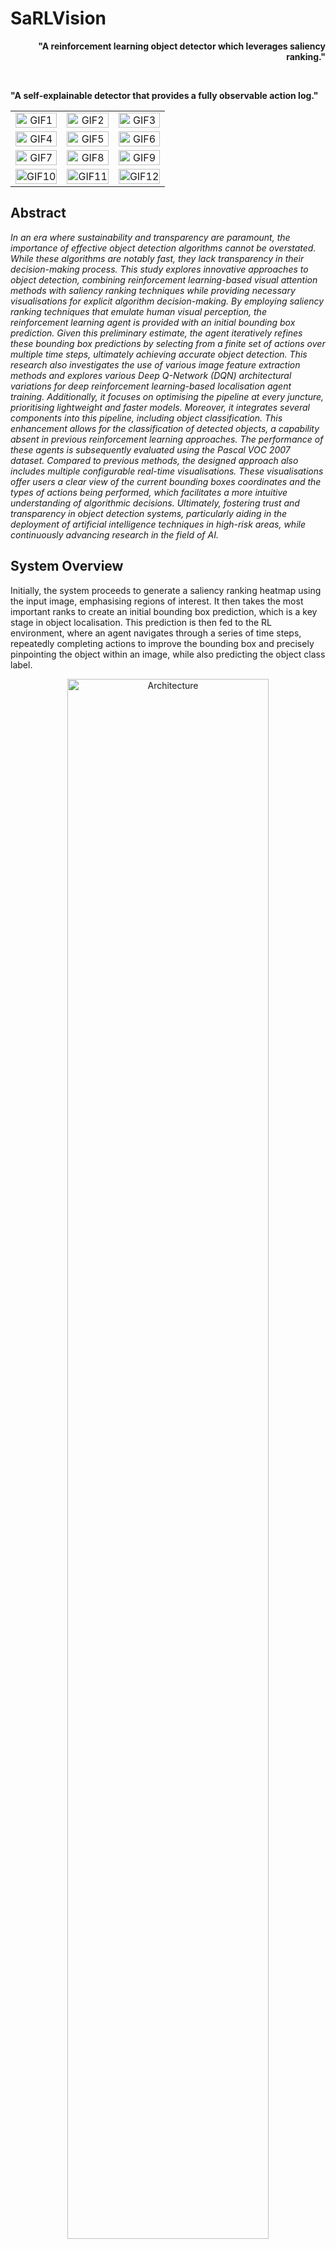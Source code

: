 # SaRLVision

<p align="right" style="text-align: right;">
  <strong>"A reinforcement learning object detector which leverages saliency ranking."</strong>
</p>
<br>
<p align="left" style="text-align: left;">
  <strong>"A self-explainable detector that provides a fully observable action log."</strong>
</p>

<p align='center'>
<table align="center">
  <tr>
    <td align="center">
      <img src="Diagrams/GIFs/bottle/bottle_GIF_5.gif" alt="GIF1"  width="100%" height="auto" />
    </td>
    <td align="center">
      <img src="Diagrams/GIFs/horse/horse_GIF_1.gif" alt="GIF2" width="100%" height="auto" />
    </td>
    <td align="center">
      <img src="Diagrams/GIFs/car/car_GIF_1.gif" alt="GIF3" width="100%" height="auto" />
    </td>
  </tr>
  <tr>
    <td align="center">
      <img src="Diagrams/GIFs/diningtable/diningtable_GIF_6.gif" alt="GIF4"  width="100%" height="auto" />
    </td>
    <td align="center">
      <img src="Diagrams/GIFs/sheep/sheep_GIF_1.gif" alt="GIF5" width="100%" height="auto" />
    </td>
    <td align="center">
      <img src="Diagrams/GIFs/pottedplant/pottedplant_GIF_9.gif" alt="GIF6" width="100%" height="auto" />
    </td>
  </tr>
  <tr>
    <td align="center">
      <img src="Diagrams/GIFs/train/train_GIF_3.gif" alt="GIF7"  width="100%" height="auto" />
    </td>
    <td align="center">
      <img src="Diagrams/GIFs/person/person_GIF_3.gif" alt="GIF8" width="100%" height="auto" />
    </td>
    <td align="center">
      <img src="Diagrams/GIFs/dog/dog_GIF_6.gif" alt="GIF9" width="100%" height="auto" />
    </td>
  </tr>
  <tr>
    <td align="center">
      <img src="Diagrams/GIFs/bird/bird_GIF_5.gif" alt="GIF10"  width="100%" height="auto" />
    </td>
    <td align="center">
      <img src="Diagrams/GIFs/cat/cat_GIF_6.gif" alt="GIF11" width="100%" height="auto" />
    </td>
    <td align="center">
      <img src="Diagrams/GIFs/aeroplane/aeroplane_GIF_6.gif" alt="GIF12" width="100%" height="auto" />
    </td>
  </tr>
</table>
</p>

<p align="justify">

## Abstract
*In an era where sustainability and transparency are paramount, the importance of effective object detection algorithms cannot be overstated. While these algorithms are notably fast, they lack transparency in their decision-making process. This study explores innovative approaches to object detection, combining reinforcement learning-based visual attention methods with saliency ranking techniques while providing necessary visualisations for explicit algorithm decision-making. By employing saliency ranking techniques that emulate human visual perception, the reinforcement learning agent is provided with an initial bounding box prediction. Given this preliminary estimate, the agent iteratively refines these bounding box predictions by selecting from a finite set of actions over multiple time steps, ultimately achieving accurate object detection. This research also investigates the use of various image feature extraction methods and explores various Deep Q-Network (DQN) architectural variations for deep reinforcement learning-based localisation agent training. Additionally, it focuses on optimising the pipeline at every juncture, prioritising lightweight and faster models. Moreover, it integrates several components into this pipeline, including object classification. This enhancement allows for the classification of detected objects, a capability absent in previous reinforcement learning approaches. The performance of these agents is subsequently evaluated using the Pascal VOC 2007 dataset. Compared to previous methods, the designed approach also includes multiple configurable real-time visualisations. These visualisations offer users a clear view of the current bounding boxes coordinates and the types of actions being performed, which facilitates a more intuitive understanding of algorithmic decisions. Ultimately, fostering trust and transparency in object detection systems, particularly aiding in the deployment of artificial intelligence techniques in high-risk areas, while continuously advancing research in the field of AI.*

## System Overview

<p align="justify">

Initially, the system proceeds to generate a saliency ranking heatmap using the input image, emphasising regions of interest. It then takes the most important ranks to create an initial bounding box prediction, which is a key stage in object localisation. This prediction is then fed to the RL environment, where an agent navigates through a series of time steps, repeatedly completing actions to improve the bounding box and precisely pinpointing the object within an image, while also predicting the object class label.
</p>

<p align='center'>
  <img src="Diagrams/Architecture.png" alt="Architecture" width="80%" height="auto">
</p>

## Saliency Ranking

<p align='justify'>

The initial process in the development of the system involves the utilisation of saliency ranking to derive an initial bounding box estimate. Alternatively, users may choose not to employ this technique, resulting in the initial bounding box covering the entirety of the input image, a practice commonly observed in existing literature. Following the acquisition of the Saliency Ranking heatmap from [SaRa](https://github.com/dylanseychell/SaliencyRanking), the first stage of this process entails the extraction of a bounding box that delineates the pertinent image segments. This technique considers a proportion of the highest-ranked areas, with a fixed threshold of 30% and number of iterations set to 1. The generation of these initial bounding boxes is critical due to the fact that it allows for the separation and delineation of prominent regions in the image for further refining utilising RL techniques.
</p>

<p align='center'>
  <img src="Diagrams/SaRa -3D plot.png" alt="SaRa" width="70%" height="auto">
</p>

## Reinforcement Learning

<p align="justify">

In the subsequent phase of the devised pipeline, reinforcement learning is harnessed to accomplish object localisation within the images. To this extent the developed system was built via the [gymnasium](https://gymnasium.farama.org/index.html) API, which facilitated the formulation of the problem as a Markov Decision Process (MDP), inspired from the existing literature. Subsequently, Deep Reinforcement Learning (DRL) techniques were applied to approximate the object detection problem.
</p>

### Action Space

<p align="justify">

Similar to methodologies commonly employed in object localisation tasks, the action set $A$ consists of eight transformations that can be applied to the bounding box, along with one action designated to terminate the search process. These transformations are grouped into four subsets: horizontal and vertical box movement, scale adjustment, and aspect ratio modification. Consequently, the agent has four degrees of freedom to adjust the bounding box $[x_1, y_1, x_2, y_2]$ during interactions with the environment. Additionally, a trigger action is incorporated to indicate successful object localisation by the current box, thereby concluding the ongoing search sequence, and drawing an IoR marker on the detected object.
</p>

<p align='center'>
  <img src="Diagrams/Actions_white.png" alt="Actions" width="100%" height="auto">
</p>

### Deep Q-Network Architecture

<p align="justify">

The DQN architecture, introduced in the presented system, assumes responsibility for decision-making in object localisation. To this extent, the designed architecture draws inspiration from methodologies present in the prevalent literature. Our proposed approach, introduces four DQN variants:
1. `Vanilla DQN (DQN)`
2. `Double DQN (DDQN)`
3. `Dueling DQN (Dueling DQN)`
4. `Double Dueling DQN (D3QN)`

Our approach advocates for a deeper DQN network to bolster decision-making capabilities and enhance learning complexity. To mitigate concerns regarding overfitting, dropout layers are seamlessly integrated into the network architecture. Additionally, this work develops a Dueling DQN Agent to improve learning efficiency by decoupling state and advantage functions. The Dueling DQN design divides the $Q$-value function into two streams, allowing the agent to better comprehend the value of doing specific actions in different situations. The proposed approach also evaluates DDQN and D3QN techniques, which have also not been previously examined, in pursuit of achieving better results.
</p>

<p align='center'>
  <img src="Diagrams/dqn_architectures.png" alt="DQN Architecture" width="70%" height="auto">
</p>

### Self-Explainability

<p align="justify">
The study proposes a system that creates a log and displays the current environment in several rendering modes to illustrate explainability, as demonstrated below:

<p align='center'>
  <img src="Diagrams/Visualisations.png" alt="Visualisations" width="100%" height="auto">
</p>

These visualisations provide users with insights into the current action being performed, the current IoU, the current Recall, the environment step counter, the current reward, and a clear view of the current bounding box and ground truth bounding box locations in the original image. Furthermore, unlike all object detectors and methodologies previously discussed, this methodology permits decision-making observation during the training phase, albeit there is a slight time overhead for the creation of visualisations. 
Nonetheless, the system provides a clear log outlining the framework's decision-making process for current item detection, allowing insight into the object detector's training and assessment, as observed below:

<p align='center'>
  <img src="Diagrams/Self-Explainability.png" alt="Self-Explainability" width="100%" height="auto">
</p>

</p>

## SaRLVision Window

<p align="justify">

The SaRLVision Window provides a real-time view of the object detection process, displaying the current state of the environment, the actions being taken, and the corresponding results. This interactive window is designed to be user-friendly, providing a clear and intuitive interface for users to understand the workings of the system.

<p align='center'>
<table align="center">
  <tr>
    <td align="center">
      <img src="Diagrams/SaRLVisionWindow1.png" alt="Window1"  width="100%" height="auto" />
    </td>
    <td align="center">
      <img src="Diagrams/SaRLVisionWindow2.png" alt="Window2" width="100%" height="auto" />
    </td>
    <td align="center">
      <img src="Diagrams/SaRLVisionWindow3.png" alt="Window3" width="100%" height="auto" />
    </td>
  </tr>
</table>
</p>

This window is implemented using the `pygame` library, which is a popular framework for building interactive applications and games in Python. Pygame provides a set of functions and classes for creating graphical user interfaces, handling user input, and rendering graphics on the screen. By utilizing the Pygame API, the SaRLVision Window is able to provide a visually appealing interface to users.

</p>

## Evaluation

<p align="justify">

The designed SaRLVision system was extensively tested for a number of environment configurations with the aforementioned agents across a set of experiments. The system was evaluated through the `mean Average Precision (mAP)` metric, which is a widely used metric for evaluating object detection models. The mAP metric is calculated by averaging the precision-recall curve for each class, and then averaging the results across all classes. This metric provides a comprehensive evaluation of the model's performance, taking into account both precision and recall. Furthermore, the developed agents where trained on the `Pascal VOC 2007+2012 training` set and evaluated on the `Pascal VOC 2007 test` set, which is a standard benchmark dataset for object detection, as prevalent in the literature. The results showcasing different agents and different environment configurations are presented below:

<p align='center'>
  <img src="Diagrams/figures/Experiment3/total_reward_vs_episode_train.png" alt="Evaluation Diagram" width="80%" height="auto">
</p>

<!-- | **Index** | **aero** | **bike** | **bird** | **boat** | **bottle** | **bus** | **car** | **cat** | **chair** | **cow** | **table** | **dog** | **horse** | **mbike** | **person** | **plant** | **sheep** | **sofa** | **train** | **tv** | **mAP** |
|---|---|---|---|---|---|---|---|---|---|---|---|---|---|---|---|---|---|---|---|---|---|
| **Config 1) (Ours)** | 76.4 | 25.7 | 64.3 | 18.3 | 4.1 | **74.6** | **67.9** | 73.1 | 4.1 | 64.3 | 34.1 | 29.8 | **82.7** | 73.9 | 38.8 | 6.6 | 68.9 | 21.3 | 52.9 | 55.7 | 46.9 |
| **Config 2) (Ours)** | 60.2 | 14.0 | 13.5 | 60.0 | 4.3 | 70.1 | 60.1 | 68.7 | 15.3 | 12.7 | 65.1 | 18.4 | 64.3 | 21.0 | 67.8 | **65.2** | 69.2 | 20.9 | 12.5 | 1.2 | 39.2 |
| **Config 3) (Ours)** | 70.8 | 30.3 | **72.1** | 17.7 | 19.9 | 49.3 | 63.9 | 66.9 | 6.2 | 21.6 | 33.4 | **66.0** | 70.1 | 72.6 | 22.4 | 7.2 | 44.4 | 21.5 | **72.1** | 14.1 | 42.1 |
| **Config 4) (Ours)** | 74.0 | 65.2 | 22.6 | 9.2 | 6.7 | 35.3 | 30.0 | 34.4 | 1.2 | 22.6 | 67.9 | 25.2 | 69.2 | 32.5 | 20.8 | 58.9 | **70.0** | 23.1 | 42.9 | 2.7 | 35.7 |
| **Config 5) (Ours)** | 65.5 | 17.8 | **67.8** | 11.3 | 2.2 | 39.1 | 64.5 | 64.8 | **65.6** | 26.5 | 66.9 | 62.0 | **74.8** | 32.0 | 22.5 | 5.0 | 16.4 | 21.6 | 71.9 | 3.8 | 40.1 |
| **Config 6) (Ours)** | 27.6 | 26.2 | 20.0 | 12.8 | **58.6** | **72.4** | 62.1 | 59.1 | 59.1 | 14.8 | 62.5 | 60.7 | 60.7 | 18.6 | **68.8** | 1.7 | 13.8 | 59.1 | 69.7 | 2.6 | 41.5 |
| **Config 7) (Ours)** | 74.3 | 18.8 | 21.3 | 17.7 | 1.9 | 25.7 | 66.4 | 24.3 | 4.3 | 64.8 | **71.9** | 30.1 | 30.6 | 62.3 | 22.1 | 1.8 | 12.5 | 25.3 | 73.7 | 3.9 | 32.7 |
| **Config 8) (Ours)** | **76.8** | 16.2 | 33.2 | 18.0 | 25.2 | 31.8 | 23.2 | 64.7 | 4.9 | 22.2 | 34.5 | 39.5 | **74.1** | 23.3 | 61.5 | 6.8 | 20.2 | 25.1 | 69.8 | 2.9 | 33.7 |
| **Config 9) (Ours)** | 56.2 | 23.6 | 45.6 | 26.5 | 3.5 | 68.6 | **67.0** | 33.7 | 4.3 | 17.5 | 68.2 | 45.1 | **76.2** | 45.2 | 20.4 | 4.8 | **66.3** | **63.9** | **76.5** | 15.4 | 41.4 |
| **Config 10) (Ours)** | 72.6 | **62.6** | 22.0 | 18.4 | **65.1** | 33.6 | **65.2** | 44.9 | 15.4 | **65.7** | 28.2 | 63.4 | 70.1 | 30.5 | 11.2 | 10.0 | 64.9 | 18.2 | 68.0 | **64.3** | 44.7 |
| **Config 11) (Ours)** | 74.4 | 27.6 | 35.6 | **61.5** | 14.7 | 34.2 | **64.2** | 43.9 | 4.7 | 62.8 | 73.4 | 24.8 | **81.1** | **71.8** | 16.2 | 5.3 | 22.5 | 65.4 | **76.3** | 2.9 | 43.2 |
| **Config 12) (Ours)** | **70.6** | 19.2 | 60.2 | 30.1 | 2.4 | 37.8 | 23.6 | **75.2** | 3.2 | 61.2 | 63.3 | 37.5 | 21.6 | 22.2 | 9.1 | 4.0 | 29.6 | 63.8 | 67.8 | 1.9 | 35.2 |
| **Config 13) (Ours)** | 64.0 | 26.5 | 20.9 | 20.7 | 7.4 | 40.8 | 48.7 | 71.5 | 4.2 | 36.3 | 25.7 | **66.0** | **80.5** | 38.1 | 25.1 | 15.0 | 63.8 | 65.2 | 73.8 | 4.4 | 39.9 |
| **Config 14) (Ours)** | 76.4 | 62.0 | 46.9 | 62.2 | 3.1 | 69.6 | 36.6 | 66.8 | 4.0 | 29.6 | 64.1 | 23.4 | 78.1 | **75.3** | 31.2 | 62.6 | 69.6 | 33.9 | 68.7 | 14.9 | 49.0 |
| **Config 15) (Ours)** | 76.0 | **74.2** | 67.1 | **64.7** | 4.7 | 72.7 | 64.5 | 68.7 | 3.6 | 33.7 | 23.4 | 34.0 | 77.2 | 71.5 | 64.9 | 3.2 | 23.1 | **67.5** | 73.6 | 59.3 | **51.4** |
|---|---|---|---|---|---|---|---|---|---|---|---|---|---|---|---|---|---|---|---|---|---|
| **Best Category APs (Ours)** | **76.8** | **74.2** | **72.1** | **64.7** | **65.1** | **74.6** | **67.9** | **75.2** | **65.6** | **65.7** | **73.4** | **66.0** | **82.7** | **75.3** | **68.8** | **65.2** | **70.0** | **67.5** | **76.5** | **64.3** | **70.6** | -->

</p>

## A Demonstration

<p align="justify">

Need a visual demonstration of the system in action? Check out the following video:
<center>

<a href="https://www.youtube.com/watch?v=S8gUYhOAAkE">https://www.youtube.com/watch?v=S8gUYhOAAkE</a>

</center>
</p>

## Getting Started

<p align="justify">

The following jupyter notebooks are provided to demonstrate the functionality of the system:
- [Dataset Notebooks](https://github.com/mbar0075/SaRLVision/tree/main/Experiments/Datasets)
- [Saliency Ranking Threshold Experiments](https://github.com/mbar0075/SaRLVision/tree/main/Experiments/Threshold%20Experiments)
- [Training.ipynb](https://github.com/mbar0075/SaRLVision/tree/main/Experiments/RL%20Agent%20Training/Training.ipynb)
- [Evaluation.ipynb](https://github.com/mbar0075/SaRLVision/tree/main/Experiments/RL%20Agent%20Training/Evaluation.ipynb)
- [Testing.ipynb](https://github.com/mbar0075/SaRLVision/tree/main/Experiments/RL%20Agent%20Training/Testing.ipynb)
- [Visualisations.ipynb](https://github.com/mbar0075/SaRLVision/tree/main/Experiments/RL%20Agent%20Training/Visualisations.ipynb)
- [Self-Explainability.ipynb](https://github.com/mbar0075/SaRLVision/tree/main/Experiments/RL%20Agent%20Training/Self-Explainability.ipynb)
- [Plotting Results.ipynb](https://github.com/mbar0075/SaRLVision/tree/main/Experiments/RL%20Agent%20Training/Plotting_Results.ipynb) 
- [Generate-GIFs.ipynb](https://github.com/mbar0075/SaRLVision/tree/main/Experiments/RL%20Agent%20Training/Generate-GIFs.ipynb) 
  
</p>


## Installation
To get started, clone the repository and navigate to it:
```bash
git clone https://github.com/mbar0075/SaRLVision.git
cd SaRLVision
```

You can also clone the environment used for this project using the `environment.yml` file provided in the `Requirements` directory. To do so, you will need to have Anaconda installed on your machine. If you don't have Anaconda installed, you can download it from [here](https://www.anaconda.com/products/distribution). Once you have Anaconda installed, you can run the following commands to install the environment and activate it

To install the environment, run the following command:
```bash
cd Requirements
conda env create -f environment.yml
conda activate SaRLVision
```

Alternatively you can create the environment manually by running the following commands and install the packages in the `requirements.txt` file in the `Requirements` directory:
```bash
cd Requirements
conda env create SaRLVision
conda activate SaRLVision
pip install -r requirements.txt
```

In case you want to install the packages manually, you can do so by running the following commands:
<details>
<summary  style="color: lightblue; cursor: pointer"><i> pip install . . .</i></summary>

```bash
conda install swig
conda install nomkl
pip install gymnasium[all]
pip install ufal.pybox2d
pip install pygame
pip install renderlab
pip install numpy
pip install matplotlib
pip install pandas
pip install seaborn
pip install scikit-learn
pip install pycotools

# Installing pytorch with CUDA 11.8
pip install torch torchvision torchaudio --index-url https://download.pytorch.org/whl/cu118/torch_stable.html

# Installing tensorflow with CUDA 11.2
conda install -c conda-forge cudatoolkit=11.2 cudnn=8.1.0
# Anything above 2.10 is not supported on the GPU on Windows Native
python -m pip install "tensorflow<2.11"
# Verify the installation:
python -c "import tensorflow as tf; print(tf.config.list_physical_devices('GPU'))"
```

In case of any further issues, you can install `cuda` from the following links: [NVIDIA CUDA Toolkit](https://developer.nvidia.com/cuda-toolkit-archive),
[Windows 11.8](https://developer.nvidia.com/cuda-11-8-0-download-archive?target_os=Windows&target_arch=x86_64&target_version=11&target_type=exe_local),
and install the corresponding `pytorch` and `tensorflow` versions from the following links: [PyTorch](https://pytorch.org/get-started/locally/), [TensorFlow](https://www.tensorflow.org/install/pip), respectively.
</details>

</p>